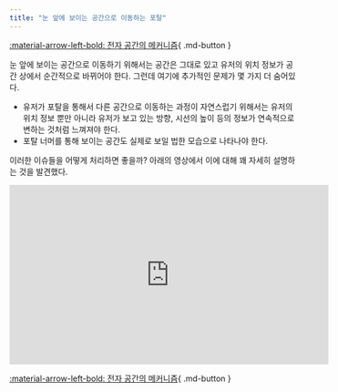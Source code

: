 ```yaml
---
title: "눈 앞에 보이는 공간으로 이동하는 포탈"
---
```


[:material-arrow-left-bold: 전자 공간의 메커니즘](./index.md){ .md-button }

눈 앞에 보이는 공간으로 이동하기 위해서는 공간은 그대로 있고 유저의 위치 정보가 공간 상에서 순간적으로 바뀌어야 한다. 그런데 여기에 추가적인 문제가 몇 가지 더 숨어있다.

- 유저가 포탈을 통해서 다른 공간으로 이동하는 과정이 자연스럽기 위해서는 유저의 위치 정보 뿐만 아니라 유저가 보고 있는 방향, 시선의 높이 등의 정보가 연속적으로 변하는 것처럼 느껴져야 한다.
- 포탈 너머를 통해 보이는 공간도 실제로 보일 법한 모습으로 나타나야 한다.

이러한 이슈들을 어떻게 처리하면 좋을까? 아래의 영상에서 이에 대해 꽤 자세히 설명하는 것을 발견했다.

<iframe width="560" height="315" src="https://www.youtube.com/embed/PkGjYig8avo" title="YouTube video player" frameborder="0" allow="accelerometer; autoplay; clipboard-write; encrypted-media; gyroscope; picture-in-picture; web-share" referrerpolicy="strict-origin-when-cross-origin" allowfullscreen></iframe>

[:material-arrow-left-bold: 전자 공간의 메커니즘](./index.md){ .md-button }
